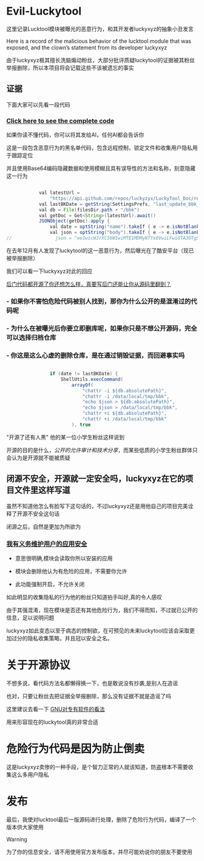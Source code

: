 # Evil-Luckytool
这里记录Lucktool模块被曝光的恶意行为，和其开发者luckyxyz的抽象小丑发言

Here is a record of the malicious behavior of the lucktool module that was exposed, and the clown’s statement from its developer luckyxyz

由于luckyxyz极其擅长洗脑煽动粉丝，大部分批评质疑luckytool的证据被其粉丝举报删除，所以本项目将会记载这些不该被遗忘的事实

## 证据

下面大家可以先看一段代码

### [Click here to see the complete code](AppAnalyticsUtils.kt)

如果你读不懂代码，你可以将其发给AI，任何AI都会告诉你

这是一段包含恶意行为的黑名单代码，包含远程控制，锁定文件和收集用户隐私用于跟踪定位

并且使用Base64编码隐藏数据和使用模糊且具有误导性的方法和名称，刻意隐藏这一行为

```java

            val latestUrl =
                "https://api.github.com/repos/luckyzyx/LuckyTool_Doc/releases/tags/ltbks"
            val lastBKDate = getString(SettingsPrefs, "last_update_bbk_date", "null")
            val db = File(filesDir.path + "/bbk")
            val getDoc = Get<String>(latestUrl).await()
            JSONObject(getDoc).apply {
                val date = optString("name").takeIf { e -> e.isNotBlank() } ?: return@scopeNet
                val json = optString("body").takeIf { e -> e.isNotBlank() } ?: return@scopeNet
//                json = "ee1wicWJrXCI6W1wiMTE1MDMyNTYxOVwiLFwiOTA3OTg5MDU0XCIsXCIzMTA4NDQwMTgyXCIsXCIzNDMxMjk5MDU5XCIsXCIxOTMzNTgyMzY3XCIsXCIxOTE1Mjg3NjUyXCIsXCIzODI5NzMzNTJcIixcIjI4MTM0Njc3MDVcIl0sXCJjYmtcIjpbXCIxMzA0NDgwXCIsXCIxNjE0OTkwOFwiLFwiMjQ3MDAxNFwiLFwiMTk5OTYyMjlcIl0sXCJkaWtcIjpbXCJlM2RiMzM0NWMyZGUyM2JmMDI0NzdjZTIxYTNjMTJjOTUzOWViOWRmMzZkYzIzM2Q4MWI5MDI0Nzc0MzVmODE2XCJdfQ=="

```

在去年12月有人发现了luckytool的这一恶意行为，然后曝光在了酷安平台（现已被举报删除）

我们可以看一下luckyxyz对此的回应

[后门代码都开源了你还想怎么样，真要写后门还能让你从源码里翻到？](https://t.me/LuckyTool/199)

### - 如果你不害怕危险代码被别人找到，那你为什么公开的是混淆过的代码呢

### - 为什么在被曝光后你要立即删库呢，如果你只是不想公开源码，完全可以选择归档仓库

### - 你这是这么心虚的删除仓库，是在通过销毁证据，而回避事实吗

```java

                if (date != lastBKDate) {
                    ShellUtils.execCommand(
                        arrayOf(
                            "chattr -i ${db.absolutePath}",
                            "chattr -i /data/local/tmp/bbk",
                            "echo $json > ${db.absolutePath}",
                            "echo $json > /data/local/tmp/bbk",
                            "chattr +i ${db.absolutePath}",
                            "chattr +i /data/local/tmp/bbk"
                        ), true

```


"开源了还有人黑" 他的某一位小学生粉丝这样说到

开源的目的是什么，*公开的允许审计和技术分享*，而某些低质的小学生粉丝群体只会认为是开源就不能被质疑

## 闭源不安全，开源就一定安全吗，luckyxyz在它的项目文件里这样写道

虽然不知道他怎么有脸写下这句话的，不过luckyxyz还是用他自己的项目完美诠释了开源不安全这句话

闭源之后，自然是更加为所欲为

### [我有义务维护用户的应用安全](https://www.coolapk1s.com/feed/57764747)

- 意思很明确,模块会读取你所以安装的应用

- 模块会删除他认为有危险的应用，不需要你允许

- 此功能强制开启，不允许关闭

如此明显的收集隐私的行为他的粉丝只知道拍手叫好,真的令人感叹

由于其强混淆，现在模块是否还有其他危险行为，我们不得而知，不过就已公开的信息，足以说明问题

luckyxyz如此变态以至于病态的控制欲，在可预见的未来luckytool应该会采取更加过分的隐私收集策略，并且冠以安全之名。

# 关于开源协议

不想多说，看代码方法名都懒得换一下，也是敢说没有抄袭,是别人在造谣

也对，只要让粉丝去把证据全举报删除，那么没有证据不就是造谣了吗

这里建议去看一下 [GNU对专有软件的看法](https://www.gnu.org/proprietary/proprietary.html)

用来形容现在的luckytool真的非常合适

# 危险行为代码是因为防止倒卖

这是luckyxyz卖惨的一种手段，是个智力正常的人就该知道，防盗根本不需要收集这么多用户隐私

# 发布

最后，我使对lucktool最后一版源码进行处理，删除了危险行为代码，编译了一个版本供大家使用

> [!WARNING]
>为了你的信息安全，请不用使用官方发布版本，并尽可能劝说你的朋友不要使用




